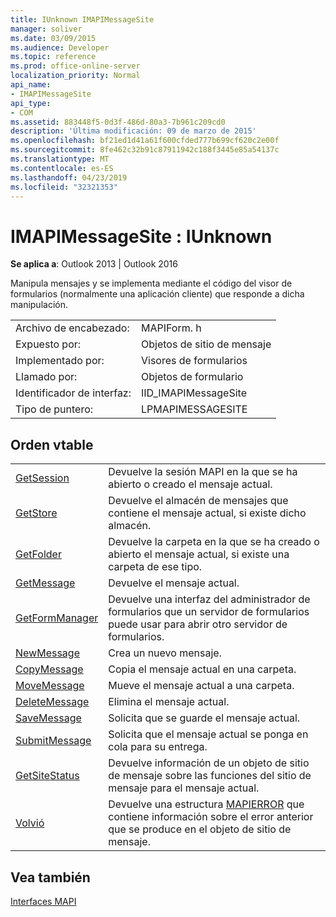 ```yaml
---
title: IUnknown IMAPIMessageSite
manager: soliver
ms.date: 03/09/2015
ms.audience: Developer
ms.topic: reference
ms.prod: office-online-server
localization_priority: Normal
api_name:
- IMAPIMessageSite
api_type:
- COM
ms.assetid: 883448f5-0d3f-486d-80a3-7b961c209cd0
description: 'Última modificación: 09 de marzo de 2015'
ms.openlocfilehash: bf21ed1d41a61f600cfded777b699cf620c2e00f
ms.sourcegitcommit: 8fe462c32b91c87911942c188f3445e85a54137c
ms.translationtype: MT
ms.contentlocale: es-ES
ms.lasthandoff: 04/23/2019
ms.locfileid: "32321353"
---
```

# <a name="imapimessagesite--iunknown"></a>IMAPIMessageSite : IUnknown

  
  
**Se aplica a**: Outlook 2013 | Outlook 2016 
  
Manipula mensajes y se implementa mediante el código del visor de formularios (normalmente una aplicación cliente) que responde a dicha manipulación.
  
|||
|:-----|:-----|
|Archivo de encabezado:  <br/> |MAPIForm. h  <br/> |
|Expuesto por:  <br/> |Objetos de sitio de mensaje  <br/> |
|Implementado por:  <br/> |Visores de formularios  <br/> |
|Llamado por:  <br/> |Objetos de formulario  <br/> |
|Identificador de interfaz:  <br/> |IID_IMAPIMessageSite  <br/> |
|Tipo de puntero:  <br/> |LPMAPIMESSAGESITE  <br/> |
   
## <a name="vtable-order"></a>Orden vtable

|||
|:-----|:-----|
|[GetSession](imapimessagesite-getsession.md) <br/> |Devuelve la sesión MAPI en la que se ha abierto o creado el mensaje actual.  <br/> |
|[GetStore](imapimessagesite-getstore.md) <br/> |Devuelve el almacén de mensajes que contiene el mensaje actual, si existe dicho almacén.  <br/> |
|[GetFolder](imapimessagesite-getfolder.md) <br/> |Devuelve la carpeta en la que se ha creado o abierto el mensaje actual, si existe una carpeta de ese tipo.  <br/> |
|[GetMessage](imapimessagesite-getmessage.md) <br/> |Devuelve el mensaje actual.  <br/> |
|[GetFormManager](imapimessagesite-getformmanager.md) <br/> |Devuelve una interfaz del administrador de formularios que un servidor de formularios puede usar para abrir otro servidor de formularios.  <br/> |
|[NewMessage](imapimessagesite-newmessage.md) <br/> |Crea un nuevo mensaje.  <br/> |
|[CopyMessage](imapimessagesite-copymessage.md) <br/> |Copia el mensaje actual en una carpeta.  <br/> |
|[MoveMessage](imapimessagesite-movemessage.md) <br/> |Mueve el mensaje actual a una carpeta.  <br/> |
|[DeleteMessage](imapimessagesite-deletemessage.md) <br/> |Elimina el mensaje actual.  <br/> |
|[SaveMessage](imapimessagesite-savemessage.md) <br/> |Solicita que se guarde el mensaje actual.  <br/> |
|[SubmitMessage](imapimessagesite-submitmessage.md) <br/> |Solicita que el mensaje actual se ponga en cola para su entrega.  <br/> |
|[GetSiteStatus](imapimessagesite-getsitestatus.md) <br/> |Devuelve información de un objeto de sitio de mensaje sobre las funciones del sitio de mensaje para el mensaje actual.  <br/> |
|[Volvió](imapimessagesite-getlasterror.md) <br/> |Devuelve una estructura [MAPIERROR](mapierror.md) que contiene información sobre el error anterior que se produce en el objeto de sitio de mensaje.  <br/> |
   
## <a name="see-also"></a>Vea también



[Interfaces MAPI](mapi-interfaces.md)

